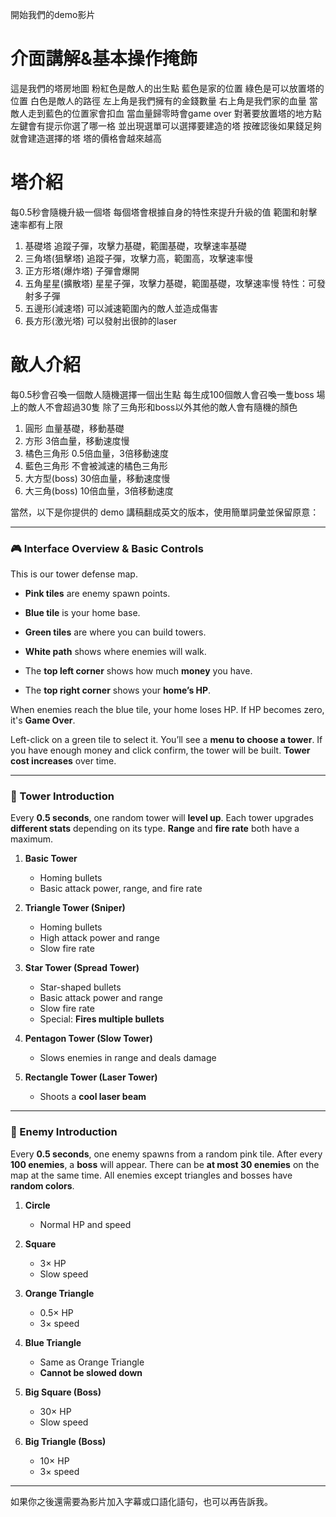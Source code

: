 開始我們的demo影片
# 介面講解&基本操作掩飾
這是我們的塔房地圖
粉紅色是敵人的出生點
藍色是家的位置
綠色是可以放置塔的位置
白色是敵人的路徑
左上角是我們擁有的金錢數量
右上角是我們家的血量
當敵人走到藍色的位置家會扣血
當血量歸零時會game over
對著要放置塔的地方點左鍵會有提示你選了哪一格
並出現選單可以選擇要建造的塔
按確認後如果錢足夠就會建造選擇的塔
塔的價格會越來越高
# 塔介紹
每0.5秒會隨機升級一個塔
每個塔會根據自身的特性來提升升級的值
範圍和射擊速率都有上限
1. 基礎塔
追蹤子彈，攻擊力基礎，範圍基礎，攻擊速率基礎
2. 三角塔(狙擊塔)
追蹤子彈，攻擊力高，範圍高，攻擊速率慢
4. 正方形塔(爆炸塔)
子彈會爆開
5. 五角星星(擴散塔)
星星子彈，攻擊力基礎，範圍基礎，攻擊速率慢
特性：可發射多子彈
1. 五邊形(減速塔)
可以減速範圍內的敵人並造成傷害
1. 長方形(激光塔)
可以發射出很帥的laser
# 敵人介紹
每0.5秒會召喚一個敵人隨機選擇一個出生點
每生成100個敵人會召喚一隻boss
場上的敵人不會超過30隻
除了三角形和boss以外其他的敵人會有隨機的顏色
1. 圓形
血量基礎，移動基礎
1. 方形
3倍血量，移動速度慢
1. 橘色三角形
0.5倍血量，3倍移動速度
1. 藍色三角形
不會被減速的橘色三角形
1. 大方型(boss)
30倍血量，移動速度慢
1. 大三角(boss)
10倍血量，3倍移動速度

當然，以下是你提供的 demo 講稿翻成英文的版本，使用簡單詞彙並保留原意：

---

### 🎮 Interface Overview & Basic Controls

This is our tower defense map.

* **Pink tiles** are enemy spawn points.

* **Blue tile** is your home base.

* **Green tiles** are where you can build towers.

* **White path** shows where enemies will walk.

* The **top left corner** shows how much **money** you have.

* The **top right corner** shows your **home’s HP**.

When enemies reach the blue tile, your home loses HP.
If HP becomes zero, it's **Game Over**.

Left-click on a green tile to select it.
You’ll see a **menu to choose a tower**.
If you have enough money and click confirm, the tower will be built.
**Tower cost increases** over time.

---

### 🏰 Tower Introduction

Every **0.5 seconds**, one random tower will **level up**.
Each tower upgrades **different stats** depending on its type.
**Range** and **fire rate** both have a maximum.

1. **Basic Tower**

   * Homing bullets
   * Basic attack power, range, and fire rate

2. **Triangle Tower (Sniper)**

   * Homing bullets
   * High attack power and range
   * Slow fire rate

3. **Star Tower (Spread Tower)**

   * Star-shaped bullets
   * Basic attack power and range
   * Slow fire rate
   * Special: **Fires multiple bullets**

4. **Pentagon Tower (Slow Tower)**

   * Slows enemies in range and deals damage

5. **Rectangle Tower (Laser Tower)**

   * Shoots a **cool laser beam**

---

### 👾 Enemy Introduction

Every **0.5 seconds**, one enemy spawns from a random pink tile.
After every **100 enemies**, a **boss** will appear.
There can be **at most 30 enemies** on the map at the same time.
All enemies except triangles and bosses have **random colors**.

1. **Circle**

   * Normal HP and speed

2. **Square**

   * 3× HP
   * Slow speed

3. **Orange Triangle**

   * 0.5× HP
   * 3× speed

4. **Blue Triangle**

   * Same as Orange Triangle
   * **Cannot be slowed down**

5. **Big Square (Boss)**

   * 30× HP
   * Slow speed

6. **Big Triangle (Boss)**

   * 10× HP
   * 3× speed

---

如果你之後還需要為影片加入字幕或口語化語句，也可以再告訴我。

